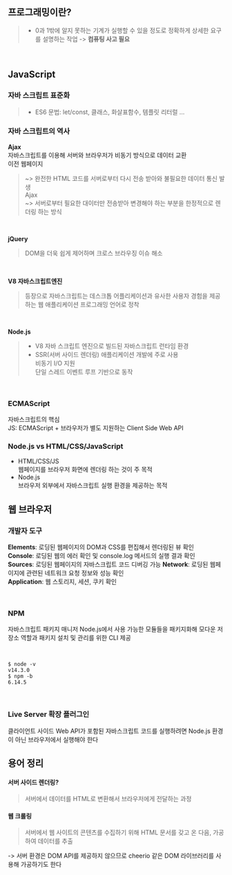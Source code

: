 

## 프로그래밍이란?
> - 0과 1밖에 알지 못하는 기계가 실행할 수 있을 정도로 정확하게 상세한 요구를 설명하는 작업
-> **컴퓨팅 사고 필요**

<br/>

## JavaScript


### 자바 스크립트 표준화
> - ES6 문법:
  > let/const, 클래스, 화살표함수, 템플릿 리터럴 ...

### 자바 스크립트의 역사

**Ajax**  
자바스크립트를 이용해 서버와 브라우저가 비동기 방식으로 데이터 교환  
이전 웹페이지  
>~> 완전한 HTML 코드를 서버로부터 다시 전송 받아와 불필요한 데이터 통신 발생  
Ajax   
~> 서버로부터 필요한 대이터만 전송받아 변경해야 하는 부분을 한정적으로 렌더링 하는 방식
  
<br />

**jQuery**  
> DOM을 더욱 쉽게 제어하며 크로스 브라우징 이슈 해소

<br />

**V8 자바스크립트엔진**  
>등장으로 자바스크립트는 데스크톱 어플리케이션과 유사한 사용자 경험을 제공하는 웹 애플리케이션 프로그래밍 언어로 정착

<br />

**Node.js**
> - V8 자바 스크립트 엔진으로 빌드된 자바스크립트 런타임 환경  
> - SSR(서버 사이드 렌더링) 애플리케이션 개발에 주로 사용  
    비동기 I/O 지원  
    단일 스레드 이벤트 루프 기반으로 동작

  
    

  <br />

### ECMAScript
자바스크립트의 핵심  
JS: ECMAScript + 브라우저가 별도 지원하는 Client Side Web API  


### **Node.js** vs **HTML/CSS/JavaScript**
- HTML/CSS/JS  
웹페이지를 브라우저 화면에 렌더링 하는 것이 주 목적
- Node.js  
브라우저 외부에서 자바스크립트 실행 환경을 제공하는 목적

## 웹 브라우저


### 개발자 도구
**Elements**:  로딩된 웹페이지의 DOM과 CSS를 편집해서 렌더링된 뷰 확인  
**Console**: 로딩된 웹의 에러 확인 및 console.log 메서드의 실행 결과 확인  
**Sources**: 로딩된 웹페이지의 자바스크립트 코드 디버깅 가능
**Network**: 로딩된 웹페이지에 관련된 네트워크 요청 정보와 성능 확인  
**Application**: 웹 스토리지, 세션, 쿠키 확인

<br />

### NPM
자바스크립트 패키지 매니저
Node.js에서 사용 가능한 모듈들을 패키지화해 모다운 저장소 역할과 패키지 설치 및 관리를 위한 CLI 제공

<br>

```
$ node -v
v14.3.0
$ npm -b
6.14.5
```
 
<br>

### Live Server 확장 플러그인
클라이언트 사이드 Web API가 포함된 자바스크립트 코드를 실행하려면 Node.js 환경이 아닌 브라우저에서 실행해야 한다

## 용어 정리
#### 서버 사이드 렌더링?
> 서버에서 데이터를 HTML로 변환해서 브라우저에게 전달하는 과정

#### 웹 크롤링
> 서버에서 웹 사이트의 콘텐츠를 수집하기 위해 HTML 문서를 갖고 온 다음, 가공하여 데이터를 추출    

-> 서버 환경은 DOM API를 제공하지 않으므로 cheerio 같은 DOM 라이브러리를 사용해 가공하기도 한다